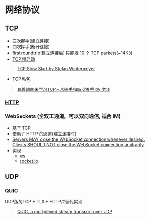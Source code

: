 # 网络协议

## TCP

* 三次握手(建立连接)
* 四次挥手(断开连接)
* first roundtrip(建立连接后) 只能发 10 个 TCP packets(~14KB)
* [TCP 慢启动](http://blog.csdn.net/itmacar/article/details/12278769)

> [TCP Slow Start by Stefan Wintermeyer](https://calendar.perfplanet.com/2018/tcp-slow-start/)

* TCP 粘包

> [跟着动画来学习TCP三次握手和四次挥手 by 老錢](https://juejin.im/post/5b29d2c4e51d4558b80b1d8c)

### [HTTP](2018-05-18-http.md)

### WebSockets (全双工通道，可以双向通信, 适合 IM)

* 基于 TCP
* 借助了 HTTP 的通道(建立连接时)
* [Servers MAY close the WebSocket connection whenever desired.  Clients SHOULD NOT close the WebSocket connection arbitrarily](https://tools.ietf.org/html/rfc6455#section-7.3)
* 实现
  * [ws](https://github.com/websockets/ws)
  * [socket.io](https://socket.io/)

## UDP

### QUIC

UDP版的TCP + TLS + HTTP/2替代实现

> [QUIC, a multiplexed stream transport over UDP](https://www.chromium.org/quic)
